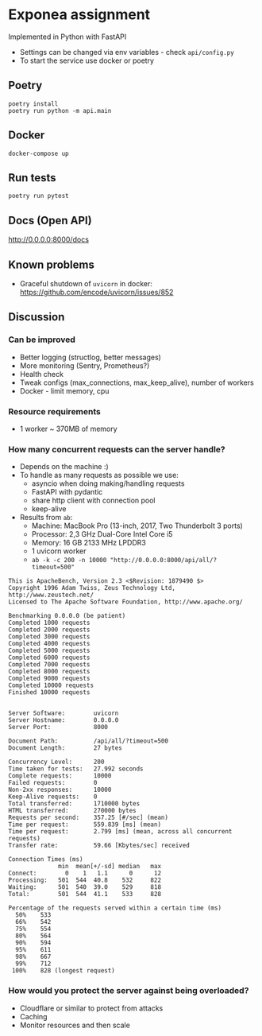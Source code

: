 # Exponea assignment

Implemented in Python with FastAPI

- Settings can be changed via env variables - check `api/config.py`
- To start the service use docker or poetry


## Poetry
```shell
poetry install
poetry run python -m api.main
```

## Docker
```shell
docker-compose up
```

## Run tests
```shell
poetry run pytest
```


## Docs (Open API)
http://0.0.0.0:8000/docs


## Known problems
- Graceful shutdown of `uvicorn` in docker: https://github.com/encode/uvicorn/issues/852


## Discussion

### Can be improved
- Better logging (structlog, better messages)
- More monitoring (Sentry, Prometheus?)
- Health check
- Tweak configs (max_connections, max_keep_alive), number of workers
- Docker - limit memory, cpu


### Resource requirements
- 1 worker ~ 370MB of memory


### How many concurrent requests can the server handle?
- Depends on the machine :)
- To handle as many requests as possible we use:
   - asyncio when doing making/handling requests
   - FastAPI with pydantic
   - share http client with connection pool
   - keep-alive
- Results from `ab`:
   - Machine: MacBook Pro (13-inch, 2017, Two Thunderbolt 3 ports)
   - Processor: 2,3 GHz Dual-Core Intel Core i5
   - Memory: 16 GB 2133 MHz LPDDR3
   - 1 uvicorn worker
   - `ab -k -c 200 -n 10000 "http://0.0.0.0:8000/api/all/?timeout=500"`
  
```
This is ApacheBench, Version 2.3 <$Revision: 1879490 $>
Copyright 1996 Adam Twiss, Zeus Technology Ltd, http://www.zeustech.net/
Licensed to The Apache Software Foundation, http://www.apache.org/

Benchmarking 0.0.0.0 (be patient)
Completed 1000 requests
Completed 2000 requests
Completed 3000 requests
Completed 4000 requests
Completed 5000 requests
Completed 6000 requests
Completed 7000 requests
Completed 8000 requests
Completed 9000 requests
Completed 10000 requests
Finished 10000 requests


Server Software:        uvicorn
Server Hostname:        0.0.0.0
Server Port:            8000

Document Path:          /api/all/?timeout=500
Document Length:        27 bytes

Concurrency Level:      200
Time taken for tests:   27.992 seconds
Complete requests:      10000
Failed requests:        0
Non-2xx responses:      10000
Keep-Alive requests:    0
Total transferred:      1710000 bytes
HTML transferred:       270000 bytes
Requests per second:    357.25 [#/sec] (mean)
Time per request:       559.839 [ms] (mean)
Time per request:       2.799 [ms] (mean, across all concurrent requests)
Transfer rate:          59.66 [Kbytes/sec] received

Connection Times (ms)
              min  mean[+/-sd] median   max
Connect:        0    1   1.1      0      12
Processing:   501  544  40.8    532     822
Waiting:      501  540  39.0    529     818
Total:        501  544  41.1    533     828

Percentage of the requests served within a certain time (ms)
  50%    533
  66%    542
  75%    554
  80%    564
  90%    594
  95%    611
  98%    667
  99%    712
 100%    828 (longest request)
```
  
### How would you protect the server against being overloaded?
- Cloudflare or similar to protect from attacks
- Caching
- Monitor resources and then scale
